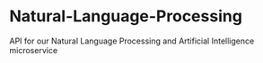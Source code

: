 # Natural-Language-Processing
API for our Natural Language Processing and Artificial Intelligence microservice 
